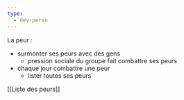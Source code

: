 ```yaml
---
type:
  - dev-perso
---
```

La peur :

- surmonter ses peurs avec des gens
    - pression sociale du groupe fait combattre ses peurs
- chaque jour combattre une peur
    - lister toutes ses peurs

[[Liste des peurs]]